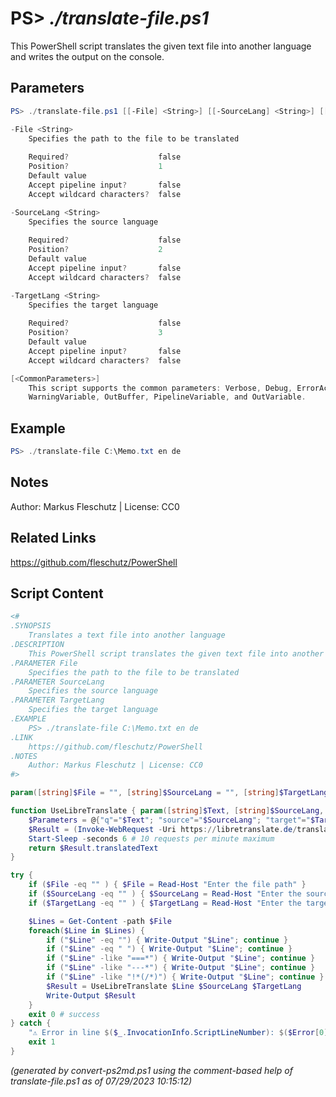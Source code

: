PS> *./translate-file.ps1*
====================

This PowerShell script translates the given text file into another language and writes the output on the console.

Parameters
----------
```powershell
PS> ./translate-file.ps1 [[-File] <String>] [[-SourceLang] <String>] [[-TargetLang] <String>] [<CommonParameters>]

-File <String>
    Specifies the path to the file to be translated
    
    Required?                    false
    Position?                    1
    Default value                
    Accept pipeline input?       false
    Accept wildcard characters?  false

-SourceLang <String>
    Specifies the source language
    
    Required?                    false
    Position?                    2
    Default value                
    Accept pipeline input?       false
    Accept wildcard characters?  false

-TargetLang <String>
    Specifies the target language
    
    Required?                    false
    Position?                    3
    Default value                
    Accept pipeline input?       false
    Accept wildcard characters?  false

[<CommonParameters>]
    This script supports the common parameters: Verbose, Debug, ErrorAction, ErrorVariable, WarningAction, 
    WarningVariable, OutBuffer, PipelineVariable, and OutVariable.
```

Example
-------
```powershell
PS> ./translate-file C:\Memo.txt en de

```

Notes
-----
Author: Markus Fleschutz | License: CC0

Related Links
-------------
https://github.com/fleschutz/PowerShell

Script Content
--------------
```powershell
<#
.SYNOPSIS
	Translates a text file into another language 
.DESCRIPTION
	This PowerShell script translates the given text file into another language and writes the output on the console.
.PARAMETER File
	Specifies the path to the file to be translated
.PARAMETER SourceLang
	Specifies the source language
.PARAMETER TargetLang
	Specifies the target language
.EXAMPLE
	PS> ./translate-file C:\Memo.txt en de
.LINK
	https://github.com/fleschutz/PowerShell
.NOTES
	Author: Markus Fleschutz | License: CC0
#>

param([string]$File = "", [string]$SourceLang = "", [string]$TargetLang = "")

function UseLibreTranslate { param([string]$Text, [string]$SourceLang, [string]$TargetLang)
	$Parameters = @{"q"="$Text"; "source"="$SourceLang"; "target"="$TargetLang"; }
	$Result = (Invoke-WebRequest -Uri https://libretranslate.de/translate -Method POST -Body ($Parameters|ConvertTo-Json) -ContentType "application/json" -useBasicParsing).content | ConvertFrom-Json
	Start-Sleep -seconds 6 # 10 requests per minute maximum
	return $Result.translatedText
}

try {
	if ($File -eq "" ) { $File = Read-Host "Enter the file path" }
	if ($SourceLang -eq "" ) { $SourceLang = Read-Host "Enter the source language" }
	if ($TargetLang -eq "" ) { $TargetLang = Read-Host "Enter the target language" }

	$Lines = Get-Content -path $File
	foreach($Line in $Lines) {
		if ("$Line" -eq "") { Write-Output "$Line"; continue }
		if ("$Line" -eq " ") { Write-Output "$Line"; continue }
		if ("$Line" -like "===*") { Write-Output "$Line"; continue }
		if ("$Line" -like "---*") { Write-Output "$Line"; continue }
		if ("$Line" -like "!*(/*)") { Write-Output "$Line"; continue }
		$Result = UseLibreTranslate $Line $SourceLang $TargetLang
		Write-Output $Result
	}
	exit 0 # success
} catch {
	"⚠️ Error in line $($_.InvocationInfo.ScriptLineNumber): $($Error[0])"
	exit 1
}
```

*(generated by convert-ps2md.ps1 using the comment-based help of translate-file.ps1 as of 07/29/2023 10:15:12)*
